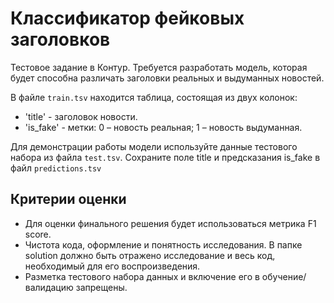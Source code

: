 # Классификатор фейковых заголовков

Тестовое задание в Контур. Требуется разработать модель, которая будет способна различать заголовки реальных и выдуманных новостей.

В файле `train.tsv` находится таблица, состоящая из двух колонок:

- 'title' - заголовок новости.
- 'is_fake' - метки: 0 – новость реальная; 1 – новость выдуманная.

Для демонстрации работы модели используйте данные тестового набора из файла `test.tsv`. Сохраните поле title и предсказания is_fake в файл `predictions.tsv`

## Критерии оценки
- Для оценки финального решения будет использоваться метрика F1 score.
- Чистота кода, оформление и понятность исследования. В папке solution должно быть отражено исследование и весь код, необходимый для его воспроизведения.
- Разметка тестового набора данных и включение его в обучение/валидацию запрещены.
